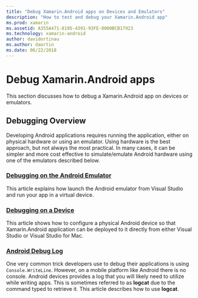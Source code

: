 ```yaml
---
title: "Debug Xamarin.Android apps on Devices and Emulators"
description: "How to test and debug your Xamarin.Android app"
ms.prod: xamarin
ms.assetid: A355A471-8195-4391-93FE-0000BCB17923
ms.technology: xamarin-android
author: davidortinau
ms.author: daortin
ms.date: 06/22/2018
---
```


# Debug Xamarin.Android apps

This section discusses how to debug a Xamarin.Android app on devices or emulators.

## Debugging Overview

Developing Android applications requires running the application,
either on physical hardware or using an emulator. Using
hardware is the best approach, but not always the most practical. In
many cases, it can be simpler and more cost effective to
simulate/emulate Android hardware using one of the emulators
described below.

### [Debugging on the Android Emulator](~/android/deploy-test/debugging/debug-on-emulator.md)

This article explains how launch the Android emulator from Visual
Studio and run your app in a virtual device.

### [Debugging on a Device](~/android/deploy-test/debugging/debug-on-device.md)

This article shows how to configure a physical Android device so that
Xamarin.Android application can be deployed to it directly from either
Visual Studio or Visual Studio for Mac.

### [Android Debug Log](~/android/deploy-test/debugging/android-debug-log.md)

One very common trick developers use to debug their applications
is using `Console.WriteLine`. However, on a mobile platform like Android
there is no console. Android devices provides a log that you will
likely need to utilize while writing apps. This is sometimes referred
to as **logcat** due to the command typed to retrieve it. This article
describes how to use **logcat**.
